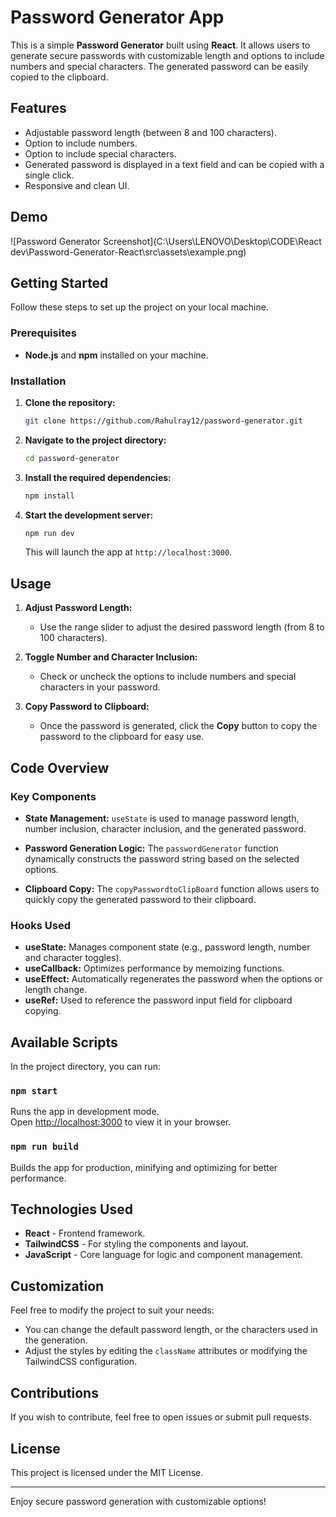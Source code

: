 # Password Generator App

This is a simple **Password Generator** built using **React**. It allows users to generate secure passwords with customizable length and options to include numbers and special characters. The generated password can be easily copied to the clipboard.

## Features
- Adjustable password length (between 8 and 100 characters).
- Option to include numbers.
- Option to include special characters.
- Generated password is displayed in a text field and can be copied with a single click.
- Responsive and clean UI.

## Demo
![Password Generator Screenshot](C:\Users\LENOVO\Desktop\CODE\React dev\Password-Generator-React\src\assets\example.png)

## Getting Started

Follow these steps to set up the project on your local machine.

### Prerequisites

- **Node.js** and **npm** installed on your machine.

### Installation

1. **Clone the repository:**

   ```bash
   git clone https://github.com/Rahulray12/password-generator.git
   ```

2. **Navigate to the project directory:**

   ```bash
   cd password-generator
   ```

3. **Install the required dependencies:**

   ```bash
   npm install
   ```

4. **Start the development server:**

   ```bash
   npm run dev
   ```

   This will launch the app at `http://localhost:3000`.

## Usage

1. **Adjust Password Length:**
   - Use the range slider to adjust the desired password length (from 8 to 100 characters).

2. **Toggle Number and Character Inclusion:**
   - Check or uncheck the options to include numbers and special characters in your password.

3. **Copy Password to Clipboard:**
   - Once the password is generated, click the **Copy** button to copy the password to the clipboard for easy use.

## Code Overview

### Key Components

- **State Management:** `useState` is used to manage password length, number inclusion, character inclusion, and the generated password.
  
- **Password Generation Logic:** The `passwordGenerator` function dynamically constructs the password string based on the selected options.

- **Clipboard Copy:** The `copyPasswordtoClipBoard` function allows users to quickly copy the generated password to their clipboard.

### Hooks Used

- **useState:** Manages component state (e.g., password length, number and character toggles).
- **useCallback:** Optimizes performance by memoizing functions.
- **useEffect:** Automatically regenerates the password when the options or length change.
- **useRef:** Used to reference the password input field for clipboard copying.

## Available Scripts

In the project directory, you can run:

### `npm start`

Runs the app in development mode.<br>
Open [http://localhost:3000](http://localhost:3000) to view it in your browser.

### `npm run build`

Builds the app for production, minifying and optimizing for better performance.

## Technologies Used

- **React** - Frontend framework.
- **TailwindCSS** - For styling the components and layout.
- **JavaScript** - Core language for logic and component management.

## Customization

Feel free to modify the project to suit your needs:
- You can change the default password length, or the characters used in the generation.
- Adjust the styles by editing the `className` attributes or modifying the TailwindCSS configuration.

## Contributions

If you wish to contribute, feel free to open issues or submit pull requests.

## License

This project is licensed under the MIT License.

---

Enjoy secure password generation with customizable options!
